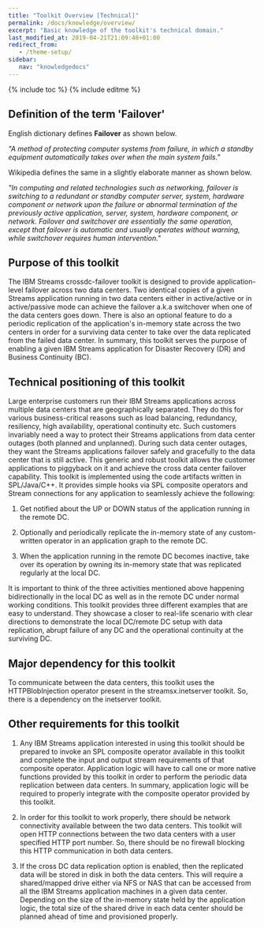 ```yaml
---
title: "Toolkit Overview [Technical]"
permalink: /docs/knowledge/overview/
excerpt: "Basic knowledge of the toolkit's technical domain."
last_modified_at: 2019-04-21T21:09:48+01:00
redirect_from:
   - /theme-setup/
sidebar:
   nav: "knowledgedocs"
---
```

{% include toc %}
{% include editme %}

## Definition of the term 'Failover'

English dictionary defines **Failover** as shown below.

*"A method of protecting computer systems from failure, in which a standby equipment automatically takes over when the main system fails."*

Wikipedia defines the same in a slightly elaborate manner as shown below.

*"In computing and related technologies such as networking, failover is switching to a redundant or standby computer server, system, hardware component or network upon the failure or abnormal termination of the previously active application, server, system, hardware component, or network. Failover and switchover are essentially the same operation, except that failover is automatic and usually operates without warning, while switchover requires human intervention."*

## Purpose of this toolkit
The IBM Streams crossdc-failover toolkit is designed to provide application-level failover across two data centers. Two identical copies of a given Streams application running in two data centers either in active/active or in active/passive mode can achieve the failover a.k.a switchover when one of the data centers goes down. There is also an optional feature to do a periodic replication of the application's in-memory state across the two centers in order for a surviving data center to take over the data replicated from the failed data center. In summary, this toolkit serves the purpose of enabling a given IBM Streams application for Disaster Recovery (DR) and Business Continuity (BC).

## Technical positioning of this toolkit
Large enterprise customers run their IBM Streams applications across multiple data centers that are geographically separated. They do this for various business-critical reasons such as load balancing, redundancy, resiliency, high availability, operational continuity etc. Such customers invariably need a way to protect their Streams applications from data center outages (both planned and unplanned). During such data center outages, they want the Streams applications failover safely and gracefully to the data center that is still active. 
This generic and robust toolkit allows the customer applications to piggyback on it and achieve the cross data center failover capability. This toolkit is implemented using the code artifacts written in SPL/Java/C++. It provides simple hooks via SPL composite operators and Stream connections for any application to seamlessly achieve the following:

1) Get notified about the UP or DOWN status of the application running in the remote DC.

2) Optionally and periodically replicate the in-memory state of any custom-written operator in an application graph to the remote DC.

3) When the application running in the remote DC becomes inactive, take over its operation by owning its in-memory state that was replicated regularly at the local DC.

It is important to think of the three activities mentioned above happening bidirectionally in the local DC as well as in the remote DC under normal working conditions. This toolkit provides three different examples that are easy to understand. They showcase a closer to real-life scenario with clear directions to demonstrate the local DC/remote DC setup with data replication, abrupt failure of any DC and the operational continuity at the surviving DC.

## Major dependency for this toolkit
To communicate between the data centers, this toolkit uses the HTTPBlobInjection operator present in the streamsx.inetserver toolkit. So, there is a dependency on the inetserver toolkit.

## Other requirements for this toolkit
1. Any IBM Streams application interested in using this toolkit should be prepared to invoke an SPL composite operator available in this toolkit and complete the input and output stream requirements of that composite operator. Application logic will have to call one or more native functions provided by this toolkit in order to perform the periodic data replication between data centers. In summary, application logic will be required to properly integrate with the composite operator provided by this toolkit.
   
2. In order for this toolkit to work properly, there should be network connectivity available between the two data centers. This toolkit will open HTTP connections between the two data centers with a user specified HTTP port number. So, there should be no firewall blocking this HTTP communication in both data centers.

3. If the cross DC data replication option is enabled, then the replicated data will be stored in disk in both the data centers. This will require a shared/mapped drive either via NFS or NAS that can be accessed from all the IBM Streams application machines in a given data center. Depending on the size of the in-memory state held by the application logic, the total size of the shared drive in each data center should be planned ahead of time and provisioned properly.
